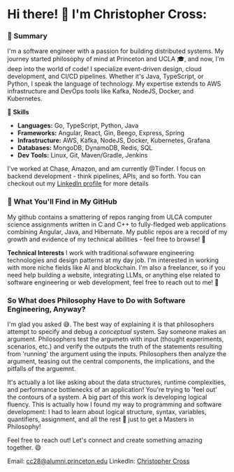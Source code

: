 # Hi there! 👋 I'm Christopher Cross:  

### 🌟 Summary 
I'm a software engineer with a passion for building distributed systems. My journey started philosophy of mind at Princeton and UCLA 🎓, and now, I'm deep into the world of code! I specialize event-driven design, cloud development, and CI/CD pipelines. Whether it's Java, TypeScript, or Python, I speak the language of technology. My expertise extends to AWS infrastructure and DevOps tools like Kafka, NodeJS, Docker, and Kubernetes.

🚀 **Skills**
- **Languages:** Go, TypeScript, Python, Java
- **Frameworks:** Angular, React, Gin, Beego, Express, Spring
- **Infrastructure:** AWS, Kafka, NodeJS, Docker, Kubernetes, Grafana
- **Databases:** MongoDB, DynamoDB, Redis, SQL
- **Dev Tools:** Linux, Git, Maven/Gradle, Jenkins

I've worked at Chase, Amazon, and am currently @Tinder. I focus on backend development - think pipelines, APIs, and so forth. You can checkout out my [LinkedIn profile](https://www.linkedin.com/in/ccross95/) for more details

### 🌳 What You'll Find in My GitHub 
My github contains a smattering of repos ranging from ULCA computer science assignments written in C and C++ to fully-fledged web applications combining Angular, Java, and Hibernate. My public repos are a record of my growth and evidence of my technical abilities - feel free to browse! 👀

**Technical Interests** I work with traditional sofwware engineering technologies and design patterns at my day job. I'm interested in working with more niche fields like AI and blockchain. I'm also a freelancer, so if you need help building a website, integrating LLMs, or anything else related to software engineering or web development, feel free to reach out to me! 🤝

###  So What does Philosophy Have to Do with Software Engineering, Anyway? 
I'm glad you asked 😅. The best way of explaining it is that philosophers attempt to specify and debug a *conceptual* system. Say someone makes an argument. Philosophers test the argumetn with input (thought experiments, scenarios, etc.) and verify the outputs the truth of the statements resulting from 'running' the argument using the inputs. Philosophers then analyze the argument, teasing out the central components, the implications, and the pitfalls of the arguemnt. 

It's actually a lot like asking about the data structures, runtime complexities, and performance bottlenecks of an application! You're trying to 'feel out' the contours of a system. A big part of this work is developing logical fluency. This is actually how I found my way to programming and software development:  I had to learn about logical structure, syntax, variables, quantifiers, assignment, and all the rest 🧩 just to get a Masters in Philosophy!

Feel free to reach out! Let's connect and create something amazing together. 😄

Email: cc28@alumni.princeton.edu
LinkedIn: [Christopher Cross](https://www.linkedin.com/in/ccross95/)
